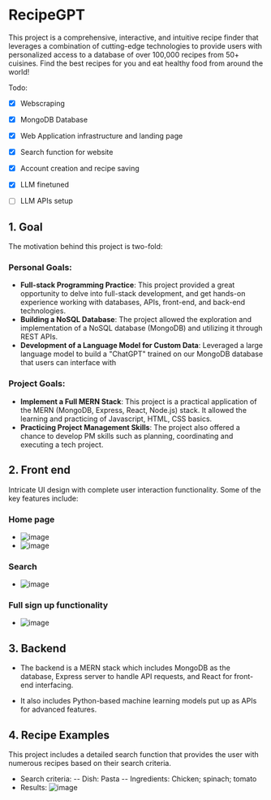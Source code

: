 # RecipeGPT

This project is a comprehensive, interactive, and intuitive recipe finder that leverages a combination of cutting-edge technologies to provide users with personalized access to a database of over 100,000 recipes from 50+ cuisines.
Find the best recipes for you and eat healthy food from around the world!

Todo:
- [X] Webscraping
- [X] MongoDB Database
- [X] Web Application infrastructure and landing page
- [X] Search function for website
- [X] Account creation and recipe saving
- [X] LLM finetuned
- [ ] LLM APIs setup


## 1. Goal

The motivation behind this project is two-fold:

### Personal Goals:
- **Full-stack Programming Practice**: This project provided a great opportunity to delve into full-stack development, and get hands-on experience working with databases, APIs, front-end, and back-end technologies.
- **Building a NoSQL Database**: The project allowed the exploration and implementation of a NoSQL database (MongoDB) and utilizing it through REST APIs.
- **Development of a Language Model for Custom Data**: Leveraged a large language model to build a "ChatGPT" trained on our MongoDB database that users can interface with

### Project Goals:
- **Implement a Full MERN Stack**: This project is a practical application of the MERN (MongoDB, Express, React, Node.js) stack. It allowed the learning and practicing of Javascript, HTML, CSS basics.
- **Practicing Project Management Skills**: The project also offered a chance to develop PM skills such as planning, coordinating and executing a tech project.

## 2. Front end

Intricate UI design with complete user interaction functionality. Some of the key features include:

### Home page
- ![image](https://github.com/bhulston/RecipeDB-Project-in-progress/assets/79114425/02e0b70d-e621-472a-87da-bc0c7d8a9f7e)
- ![image](https://github.com/bhulston/RecipeDB-Project-in-progress/assets/79114425/a8077730-e8ff-4c3d-9c24-efff2a64223d)


### Search
- ![image](https://github.com/bhulston/RecipeDB-Project-in-progress/assets/79114425/14034711-0a2b-4130-8cf0-6d2ae9020c35)


### Full sign up functionality
- ![image](https://github.com/bhulston/RecipeDB-Project-in-progress/assets/79114425/e6dd787f-4b28-415f-a058-875fcffb4fb4)

## 3. Backend

- The backend is a MERN stack which includes MongoDB as the database, Express server to handle API requests, and React for front-end interfacing. 

- It also includes Python-based machine learning models put up as APIs for advanced features.


## 4. Recipe Examples

This project includes a detailed search function that provides the user with numerous recipes based on their search criteria.

- Search criteria: 
 -- Dish: Pasta
 -- Ingredients: Chicken; spinach; tomato
- Results:
![image](https://github.com/bhulston/RecipeDB-Project-in-progress/assets/79114425/65fae409-19e0-4880-8433-11e2920ec7b2)

